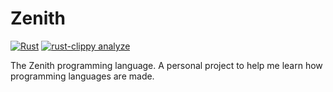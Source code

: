 # Zenith
[![Rust](https://github.com/dakata1337/zenith/actions/workflows/rust.yml/badge.svg)](https://github.com/dakata1337/zenith/actions/workflows/rust.yml)
[![rust-clippy analyze](https://github.com/dakata1337/zenith/actions/workflows/rust-clippy.yml/badge.svg)](https://github.com/dakata1337/zenith/actions/workflows/rust-clippy.yml)

The Zenith programming language. A personal project to help me learn how
programming languages are made.
